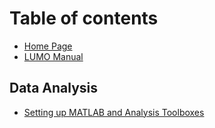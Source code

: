 # Table of contents

* [Home Page](README.md)
* [LUMO Manual](lumo-manual.md)

## Data Analysis

* [Setting up MATLAB and Analysis Toolboxes](data-analysis/setting-up-matlab-and-analysis-toolboxes.md)

